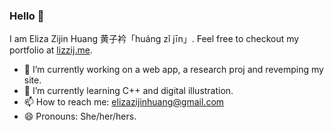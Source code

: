 ### Hello 👋

I am Eliza Zijin Huang 黄子衿「huáng zǐ jīn」. Feel free to checkout my portfolio at [lizzij.me](https://lizzij.me/).

- 🔭 I’m currently working on a web app, a research proj and revemping my site.
- 🌱 I’m currently learning C++ and digital illustration.
- 📫 How to reach me: elizazijinhuang@gmail.com
- 😄 Pronouns: She/her/hers.
